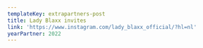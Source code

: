 ```yaml
---
templateKey: extrapartners-post
title: Lady Blaxx invites
link: 'https://www.instagram.com/lady_blaxx_official/?hl=nl'
yearPartner: 2022
---
```


